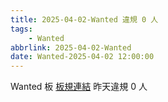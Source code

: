```yaml
---
title: 2025-04-02-Wanted 違規 0 人
tags:
    - Wanted
abbrlink: 2025-04-02-Wanted
date: Wanted-2025-04-02 12:00:00
---
```

Wanted 板 [板規連結](https://www.ptt.cc/bbs/Wanted/M.1608829773.A.D3B.html)
昨天違規 0 人
